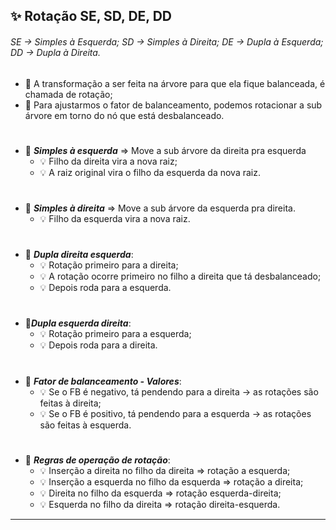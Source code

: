 ## ✨ Rotação SE, SD, DE, DD

###### SE -> Simples à Esquerda; SD -> Simples à Direita; DE -> Dupla à Esquerda; DD -> Dupla à Direita.

- 🎈 A transformação a ser feita na árvore para que ela fique balanceada, é chamada de rotação;
- 🎈 Para ajustarmos o fator de balanceamento, podemos rotacionar a sub árvore em torno do nó que está desbalanceado.
#
- 🎈 ***Simples à esquerda*** => Move a sub árvore da direita pra esquerda
	- 💡 Filho da direita vira a nova raiz;
	- 💡 A raiz original vira o filho da esquerda da nova raiz.
#
- 🎈 ***Simples à direita*** => Move a sub árvore da esquerda pra direita.
	- 💡 Filho da esquerda vira a nova raiz.
#
- 🎈 ***Dupla direita esquerda***:
	- 💡 Rotação primeiro para a direita;
	- 💡 A rotação ocorre primeiro no filho a direita que tá desbalanceado;
	- 💡 Depois roda para a esquerda.
#
- 🎈***Dupla esquerda direita***:
	- 💡 Rotação primeiro para a esquerda;
	- 💡 Depois roda para a direita.
#
- 🎈 ***Fator de balanceamento - Valores***:
	- 💡 Se o FB é negativo, tá pendendo para a direita -> as rotações são feitas à direita;
	- 💡 Se o FB é positivo, tá pendendo para a esquerda -> as rotações são feitas à esquerda.
#
- 🎈 ***Regras de operação de rotação***:
	- 💡 Inserção a direita no filho da direita => rotação a esquerda;
	- 💡 Inserção a esquerda no filho da esquerda => rotação a direita;
	- 💡 Direita no filho da esquerda => rotação esquerda-direita;
	- 💡 Esquerda no filho da direita => rotação direita-esquerda.
 ---
